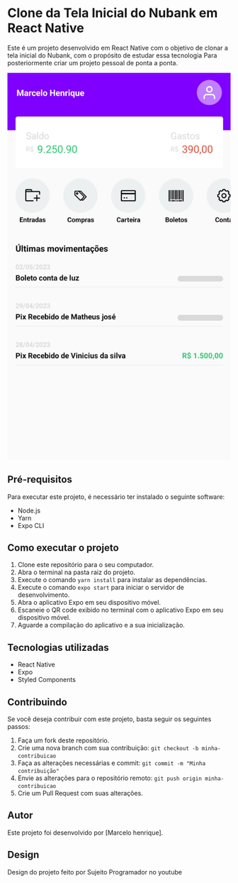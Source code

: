 # Clone da Tela Inicial do Nubank em React Native

Este é um projeto desenvolvido em React Native com o objetivo de clonar a tela inicial do Nubank, com o propósito de estudar essa tecnologia
Para posteriormente criar um projeto pessoal de ponta a ponta.

![Nubank Clone](./imgPreview.jpeg)

## Pré-requisitos

Para executar este projeto, é necessário ter instalado o seguinte software:

- Node.js
- Yarn
- Expo CLI

## Como executar o projeto

1. Clone este repositório para o seu computador.
2. Abra o terminal na pasta raiz do projeto.
3. Execute o comando `yarn install` para instalar as dependências.
4. Execute o comando `expo start` para iniciar o servidor de desenvolvimento.
5. Abra o aplicativo Expo em seu dispositivo móvel.
6. Escaneie o QR code exibido no terminal com o aplicativo Expo em seu dispositivo móvel.
7. Aguarde a compilação do aplicativo e a sua inicialização.

## Tecnologias utilizadas

- React Native
- Expo
- Styled Components

## Contribuindo

Se você deseja contribuir com este projeto, basta seguir os seguintes passos:

1. Faça um fork deste repositório.
2. Crie uma nova branch com sua contribuição: `git checkout -b minha-contribuicao`
3. Faça as alterações necessárias e commit: `git commit -m "Minha contribuição"`
4. Envie as alterações para o repositório remoto: `git push origin minha-contribuicao`
5. Crie um Pull Request com suas alterações.

## Autor

Este projeto foi desenvolvido por [Marcelo henrique].

## Design

Design do projeto feito por Sujeito Programador no youtube


